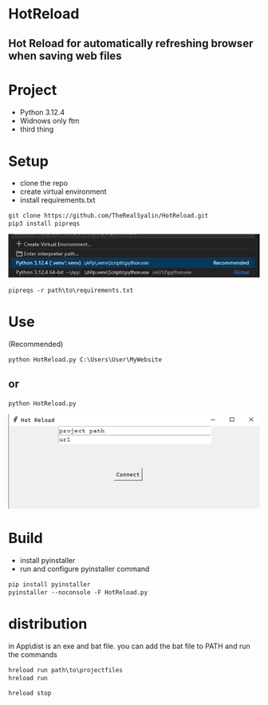 # HotReload

## Hot Reload for automatically refreshing browser when saving web files

# Project

* Python 3.12.4
* Widnows only ftm
* third thing

# Setup

* clone the repo
* create virtual environment
* install requirements.txt

```
git clone https://github.com/TheRealSyalin/HotReload.git
pip3 install pipreqs
```

![alt text](App/Assets/image.png)

```
pipreqs -r path\to\requirements.txt
```

# Use

(Recommended)
```
python HotReload.py C:\Users\User\MyWebsite
```

## or

```
python HotReload.py
```

![alt text](App/Assets/image2.png)

# Build

* install pyinstaller
* run and configure pyinstaller command

```
pip install pyinstaller
pyinstaller --noconsole -F HotReload.py
```

# distribution

in App\dist is an exe and bat file. you can add the bat file to PATH and run the commands


```
hreload run path\to\projectfiles
hreload run
```

```
hreload stop
```
